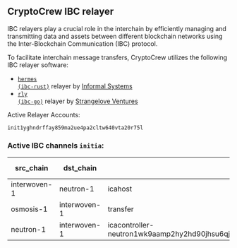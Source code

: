 ## CryptoCrew IBC relayer
IBC relayers play a crucial role in the interchain by efficiently managing and transmitting data and assets between different blockchain networks using the Inter-Blockchain Communication (IBC) protocol.

To facilitate interchain message transfers, CryptoCrew utilizes the following IBC relayer software: 
- <a href="https://github.com/informalsystems/hermes"><code>hermes (ibc-rust)</code></a> relayer by [Informal Systems](https://github.com/informalsystems)
- <a href="https://github.com/cosmos/relayer"><code>rly (ibc-go)</code></a> relayer by [Strangelove Ventures](https://github.com/strangelove-ventures)

Active Relayer Accounts:
```
init1yghndrffay859ma2ue4pa2cltw640vta20r75l
```

### Active IBC channels `initia`:
| src_chain | dst_chain | IBC port | IBC channel |
| --------------- | --------------- | ------------ | ------------------- |
| interwoven-1 | neutron-1 | icahost | channel-76 |
| osmosis-1 | interwoven-1 | transfer | channel-102122 |
| neutron-1 | interwoven-1 | icacontroller-neutron1wk9aamp2hy2hd90jhsu6qj7grd6tde43nzuvcchmfvj2880ya5ss9qxdp7.DROP | channel-7029 |